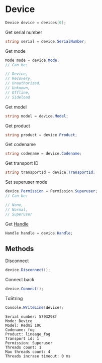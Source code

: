 # Device
``` csharp
Device device = devices[0];
```
Get serial number
``` csharp
string serial = device.SerialNumber;
```
Get mode
``` csharp
Mode mode = device.Mode;
// Can be:

// Device,
// Recovery,
// Unauthorized,
// Unknown,
// Offline,
// Sideload
```
Get model
``` csharp
string model = device.Model;
```
Get product
``` csharp
string product = device.Product;
```
Get codename
``` csharp
string codename = device.Codename;
```
Get transport ID
``` csharp
string transportId = device.TransportId;
```
Set superuser mode
``` csharp
device.Permission = Permission.Superuser;
// Can be:

// None,
// Normal,
// Superuser
```
Get [Handle](https://github.com/NeroXc92/AdbSharp/blob/main/Handle.md)
``` csharp
Handle handle = device.Handle;
```
## Methods
Disconnect
``` csharp
device.Disconnect();
```
Connect back
``` csharp
device.Connect();
```
ToString
``` csharp
Console.WriteLine(device);
```
```
Serial number: 5793298f
Mode: Device
Model: Redmi 10C
Codename: fog
Product: lineage_fog
Transport id: 1
Permission: Superuser
Threads count: 1
Max threads count: 4
Threads incrase timeout: 0 ms
```